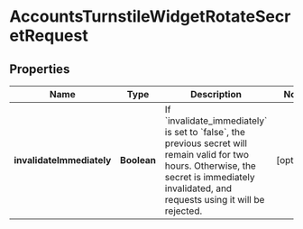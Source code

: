 

# AccountsTurnstileWidgetRotateSecretRequest


## Properties

| Name | Type | Description | Notes |
|------------ | ------------- | ------------- | -------------|
|**invalidateImmediately** | **Boolean** | If &#x60;invalidate_immediately&#x60; is set to &#x60;false&#x60;, the previous secret will remain valid for two hours. Otherwise, the secret is immediately invalidated, and requests using it will be rejected.  |  [optional] |



